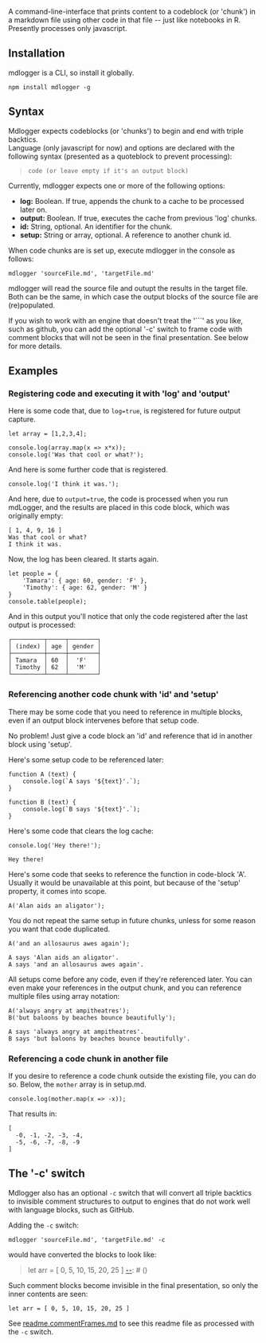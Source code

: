 A command-line-interface that prints content to a codeblock (or 'chunk') in a markdown file using other code in that file -- just like notebooks in R.  Presently processes only javascript. 
 
## Installation

mdlogger is a CLI, so install it globally.

    npm install mdlogger -g

## Syntax

Mdlogger expects codeblocks (or 'chunks') to begin and end with triple backtics.  
Language (only javascript for now) and options are declared with the following 
syntax (presented as a quoteblock to prevent processing):

> ```language { option1=value, option2=value }
> code (or leave empty if it's an output block)
> ```

Currently, mdlogger expects one or more of the following options:

* **log:** Boolean.  If true, appends the chunk to a cache to be processed later on. 
* **output:** Boolean.  If true, executes the cache from previous 'log' chunks.
* **id:** String, optional.  An identifier for the chunk.
* **setup:** String or array, optional.  A reference to another chunk id.

When code chunks are is set up, execute mdlogger in the console as follows:

    mdlogger 'sourceFile.md', 'targetFile.md'

mdlogger will read the source file and outupt the results in the target file.  Both can be the same, in which case the output blocks of the source file are (re)populated.

If you wish to work with an engine that doesn't treat the '```' as you like, such as github,
you can add the optional '-c' switch to frame code with comment blocks that will not be seen
in the final presentation.  See below for more details.

## Examples

### Registering code and executing it with 'log' and 'output'

Here is some code that, due to `log=true`, is registered for 
future output capture.

[javascript]: # (log=true)

    let array = [1,2,3,4];

    console.log(array.map(x => x*x));
    console.log('Was that cool or what?');

[--]: # ()

And here is some further code that is registered.

[javascript]: # (log=true)

    console.log('I think it was.');

[--]: # ()

And here, due to `output=true`, the code is processed when
you run mdLogger, and the results are placed in this 
code block, which was originally empty:

[javascript]: # (output=true)

    [ 1, 4, 9, 16 ]
    Was that cool or what?
    I think it was.

[--]: # ()

Now, the log has been cleared.  It starts again.

[javascript]: # (log=true)

    let people = {
        'Tamara': { age: 60, gender: 'F' },
        'Timothy': { age: 62, gender: 'M' }
    }    
    console.table(people);

[--]: # ()

And in this output you'll notice that only the code 
registered after the last output is processed:

[javascript]: # (output=true)

    ┌─────────┬─────┬────────┐
    │ (index) │ age │ gender │
    ├─────────┼─────┼────────┤
    │ Tamara  │ 60  │  'F'   │
    │ Timothy │ 62  │  'M'   │
    └─────────┴─────┴────────┘

[--]: # ()

### Referencing another code chunk with 'id' and 'setup'

There may be some code that you need to reference in multiple
blocks, even if an output block intervenes before that setup
code.

No problem!  Just give a code block an 'id' and reference 
that id in another block using 'setup'.

Here's some setup code to be referenced later:

[javascript]: # (id=A)

    function A (text) {
        console.log(`A says '${text}'.`);
    }

[--]: # ()

[javascript]: # (id=B)

    function B (text) {
        console.log(`B says '${text}'.`);
    }

[--]: # ()

Here's some code that clears the log cache:

[javascript]: # (log=true)

    console.log('Hey there!');

[--]: # ()

[javascript]: # (output=true)

    Hey there!

[--]: # ()

Here's some code that seeks to reference the function
in code-block 'A'.  Usually it would be unavailable at
this point, but because of the 'setup' property, it 
comes into scope.  

[javascript]: # (log=true,setup=A)

    A('Alan aids an aligator');

[--]: # ()

You do not repeat the same setup in future chunks, unless 
for some reason you want that code duplicated.

[javascript]: # (log=true)

    A('and an allosaurus awes again');

[--]: # ()

[javascript]: # (output=true)

    A says 'Alan aids an aligator'.
    A says 'and an allosaurus awes again'.

[--]: # ()

All setups come before any code, even if they're referenced
later.  You can even make your references in the output 
chunk, and you can reference multiple files using array
notation:

[javascript]: # (log=true)

    A('always angry at ampitheatres');
    B('but baloons by beaches bounce beautifully');

[--]: # ()

[javascript]: # (output=true,setup=A,B)

    A says 'always angry at ampitheatres'.
    B says 'but baloons by beaches bounce beautifully'.

[--]: # ()

### Referencing a code chunk in another file

If you desire to reference a code chunk outside the existing 
file, you can do so.  Below, the `mother` array is in
setup.md.

[javascript]: # (log=true,setup=setup.md:mother)

    console.log(mother.map(x => -x));

[--]: # ()

That results in:

[javascript]: # (output=true)

    [
      -0, -1, -2, -3, -4,
      -5, -6, -7, -8, -9
    ]

[--]: # ()

## The '-c' switch 

Mdlogger also has an optional `-c` switch that will convert all triple backtics to invisible comment structures to output to engines that do not work well with language blocks, such as GitHub.

Adding the `-c` switch:

    mdlogger 'sourceFile.md', 'targetFile.md' -c

would have converted the blocks to look like:

> [javascript]: # (log=true)
>     let arr = [ 0, 5, 10, 15, 20, 25 ]
> [--]: # ()

Such comment blocks become invisible in the final presentation, so only the inner contents are seen:

    let arr = [ 0, 5, 10, 15, 20, 25 ]

See [readme.commentFrames.md](readme.commentFrames.md) to see this readme file as processed with the `-c` switch.





